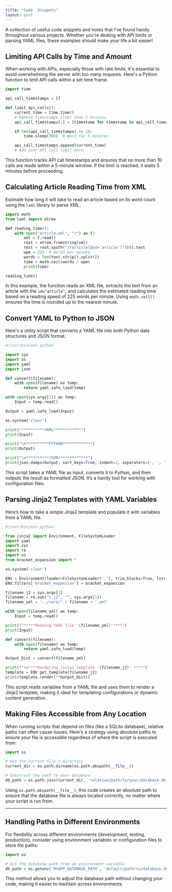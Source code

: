 ```yaml
---
title: "Code  Snippets"
layout: post
---
```


A collection of useful code snippets and notes that I've found handy throughout various projects. Whether you're dealing with API limits or parsing YAML files, these examples should make your life a bit easier!

## Limiting API Calls by Time and Amount

When working with APIs, especially those with rate limits, it's essential to avoid overwhelming the server with too many requests. Here's a Python function to limit API calls within a set time frame.

```python
import time

api_call_timestamps = []

def limit_api_calls():
    current_time = time.time()
    # Remove timestamps older than 5 minutes
    api_call_timestamps[:] = [timestamp for timestamp in api_call_timestamps if timestamp > current_time - 300]

    if len(api_call_timestamps) >= 10:
        time.sleep(300)  # Wait for 5 minutes

    api_call_timestamps.append(current_time)
    # Add your API call logic here
```

This function tracks API call timestamps and ensures that no more than 10 calls are made within a 5-minute window. If the limit is reached, it waits 5 minutes before proceeding.

## Calculating Article Reading Time from XML

Estimate how long it will take to read an article based on its word count using the `lxml` library to parse XML.

```python
import math
from lxml import etree

def reading_time():
    with open("article.xml", "r") as f:
        xml = f.read()
        root = etree.fromstring(xml)
        text = root.xpath("//article[@id='article']")[0].text
        wpm = 225  # Words per minute
        words = len(text.strip().split())
        time = math.ceil(words / wpm)
        print(time)

reading_time()
```

In this example, the function reads an XML file, extracts the text from an article with the `id="article"`, and calculates the estimated reading time based on a reading speed of 225 words per minute. Using `math.ceil()` ensures the time is rounded up to the nearest minute.

## Convert YAML to Python to JSON

Here's a utility script that converts a YAML file into both Python data structures and JSON format.

```python
#!/usr/bin/env python

import sys
import os
import yaml
import json

def convert(filename):
    with open(filename) as temp:
        return yaml.safe_load(temp)

with open(sys.argv[1]) as temp:
    Input = temp.read()

Output = yaml.safe_load(Input)

os.system('clear')

print("**********YAML************")
print(Input)

print("\n**********PYTHON************")
print(Output)

print("\n**********JSON*************")
print(json.dumps(Output, sort_keys=True, indent=2, separators=(', ', ': ')))
```

This script takes a YAML file as input, converts it to Python, and then outputs the result as formatted JSON. It’s a handy tool for working with configuration files.

## Parsing Jinja2 Templates with YAML Variables

Here’s how to take a simple Jinja2 template and populate it with variables from a YAML file.

```python
#!/usr/bin/env python

from jinja2 import Environment, FileSystemLoader
import yaml
import sys
import re
import os
from bracket_expansion import *

os.system('clear')

ENV = Environment(loader=FileSystemLoader('.'), trim_blocks=True, lstrip_blocks=True)
ENV.filters['bracket_expansion'] = bracket_expansion

filename_j2 = sys.argv[1]
filename = re.sub("\.j2", "", sys.argv[1])
filename_yml = '../vars/' + filename + '.yml'

with open(filename_yml) as temp:
    Input = temp.read()

print(f"*****Reading YAML file '{filename_yml}'****")
print(Input)

def convert(filename):
    with open(filename) as temp:
        return yaml.safe_load(temp)

Output_Dict = convert(filename_yml)

print(f"\n****Rendering Jinja2 template '{filename_j2}' ****")
template = ENV.get_template(filename_j2)
print(template.render(**Output_Dict))
```

This script reads variables from a YAML file and uses them to render a Jinja2 template, making it ideal for templating configurations or dynamic content generation.

## Making Files Accessible from Any Location

When running scripts that depend on files (like a SQLite database), relative paths can often cause issues. Here's a strategy using absolute paths to ensure your file is accessible regardless of where the script is executed from:

```python
import os

# Get the current file’s directory
current_dir = os.path.dirname(os.path.abspath(__file__))

# Construct the path to your database
db_path = os.path.join(current_dir, 'relative/path/to/your/database.db')
```

Using `os.path.abspath(__file__)`, this code creates an absolute path to ensure that the database file is always located correctly, no matter where your script is run from.

---

## Handling Paths in Different Environments

For flexibility across different environments (development, testing, production), consider using environment variables or configuration files to store file paths:

```python
import os

# Get the database path from an environment variable
db_path = os.getenv('MYAPP_DATABASE_PATH', 'default/path/to/database.db')
```

This method allows you to adjust the database path without changing your code, making it easier to maintain across environments.

